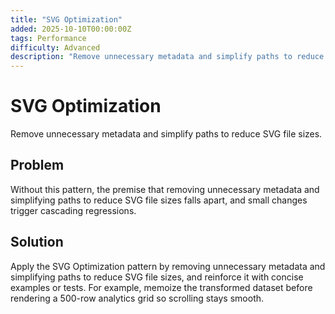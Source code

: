 ```yaml
---
title: "SVG Optimization"
added: 2025-10-10T00:00:00Z
tags: Performance
difficulty: Advanced
description: "Remove unnecessary metadata and simplify paths to reduce SVG file sizes."
---
```

# SVG Optimization

Remove unnecessary metadata and simplify paths to reduce SVG file sizes.

## Problem

Without this pattern, the premise that removing unnecessary metadata and simplifying paths to reduce SVG file sizes falls apart, and small changes trigger cascading regressions.

## Solution

Apply the SVG Optimization pattern by removing unnecessary metadata and simplifying paths to reduce SVG file sizes, and reinforce it with concise examples or tests. For example, memoize the transformed dataset before rendering a 500-row analytics grid so scrolling stays smooth.
